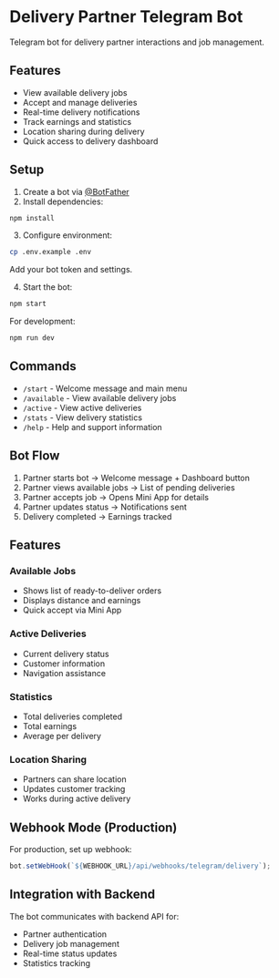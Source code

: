 # Delivery Partner Telegram Bot

Telegram bot for delivery partner interactions and job management.

## Features

- View available delivery jobs
- Accept and manage deliveries
- Real-time delivery notifications
- Track earnings and statistics
- Location sharing during delivery
- Quick access to delivery dashboard

## Setup

1. Create a bot via [@BotFather](https://t.me/botfather)
2. Install dependencies:
```bash
npm install
```

3. Configure environment:
```bash
cp .env.example .env
```

Add your bot token and settings.

4. Start the bot:
```bash
npm start
```

For development:
```bash
npm run dev
```

## Commands

- `/start` - Welcome message and main menu
- `/available` - View available delivery jobs
- `/active` - View active deliveries
- `/stats` - View delivery statistics
- `/help` - Help and support information

## Bot Flow

1. Partner starts bot → Welcome message + Dashboard button
2. Partner views available jobs → List of pending deliveries
3. Partner accepts job → Opens Mini App for details
4. Partner updates status → Notifications sent
5. Delivery completed → Earnings tracked

## Features

### Available Jobs
- Shows list of ready-to-deliver orders
- Displays distance and earnings
- Quick accept via Mini App

### Active Deliveries
- Current delivery status
- Customer information
- Navigation assistance

### Statistics
- Total deliveries completed
- Total earnings
- Average per delivery

### Location Sharing
- Partners can share location
- Updates customer tracking
- Works during active delivery

## Webhook Mode (Production)

For production, set up webhook:
```javascript
bot.setWebHook(`${WEBHOOK_URL}/api/webhooks/telegram/delivery`);
```

## Integration with Backend

The bot communicates with backend API for:
- Partner authentication
- Delivery job management
- Real-time status updates
- Statistics tracking